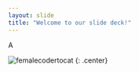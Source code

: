 ```yaml
---
layout: slide
title: "Welcome to our slide deck!"
---
```


A

![femalecodertocat](https://octodex.github.com/images/femalecodertocat.png)
{: .center}
